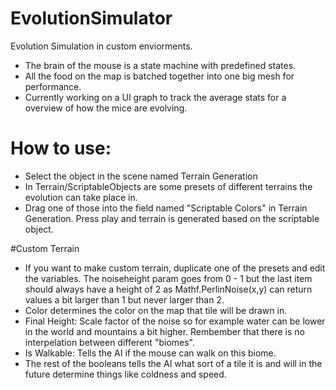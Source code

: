 # EvolutionSimulator
Evolution Simulation in custom enviorments.
- The brain of the mouse is a state machine with predefined states.
- All the food on the map is batched together into one big mesh for performance.
- Currently working on a UI graph to track the average stats for a overview of how the mice are evolving.

# How to use:
- Select the object in the scene named Terrain Generation
- In Terrain/ScriptableObjects are some presets of different terrains the evolution can take place in.
- Drag one of those into the field named "Scriptable Colors" in Terrain Generation. Press play and terrain is generated based on the scriptable object.

#Custom Terrain
- If you want to make custom terrain, duplicate one of the presets and edit the variables. The noiseheight param goes from 0 - 1 but the last item should always have a height of 2 as Mathf.PerlinNoise(x,y) can return values a bit larger than 1 but never larger than 2.
- Color determines the color on the map that tile will be drawn in.
- Final Height: Scale factor of the noise so for example water can be lower in the world and mountains a bit higher. Rembember that there is no interpelation between different "biomes".
- Is Walkable: Tells the AI if the mouse can walk on this biome.
- The rest of the booleans tells the AI what sort of a tile it is and will in the future determine things like coldness and speed.
